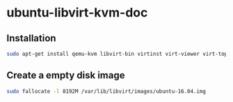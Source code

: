 # ubuntu-libvirt-kvm-doc

## Installation
```bash
sudo apt-get install qemu-kvm libvirt-bin virtinst virt-viewer virt-top
```

## Create a empty disk image
```bash
sudo fallocate -l 8192M /var/lib/libvirt/images/ubuntu-16.04.img
```

